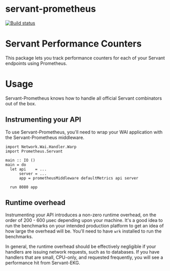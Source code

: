 # servant-prometheus

[![Build status](https://github.com/worm2fed/servant-prometheus/actions/workflows/ci.yml/badge.svg)](https://github.com/worm2fed/servant-prometheus/actions/workflows/ci.yml)

# Servant Performance Counters

This package lets you track performance counters for each of your Servant endpoints using Prometheus.

# Usage

Servant-Prometheus knows how to handle all official Servant combinators out of the box.

## Instrumenting your API
To use Servant-Prometheus, you'll need to wrap your WAI application with the Servant-Prometheus middleware.

```
import Network.Wai.Handler.Warp
import Prometheus.Servant

main :: IO ()
main = do
  let api    = ...
      server = ...
      app = prometheusMiddleware defaultMetrics api server

  run 8080 app
```

## Runtime overhead
Instrumenting your API introduces a non-zero runtime overhead, on the order of 200 - 600 µsec depending upon your machine. It's a good idea to run the benchmarks on your intended production platform to get an idea of how large the overhead will be. You'll need to have `wrk` installed to run the benchmarks.

In general, the runtime overhead should be effectively negligible if your handlers are issuing network requests, such as to databases. If you have handlers that are small, CPU-only, and requested frequently, you will see a performance hit from Servant-EKG.

